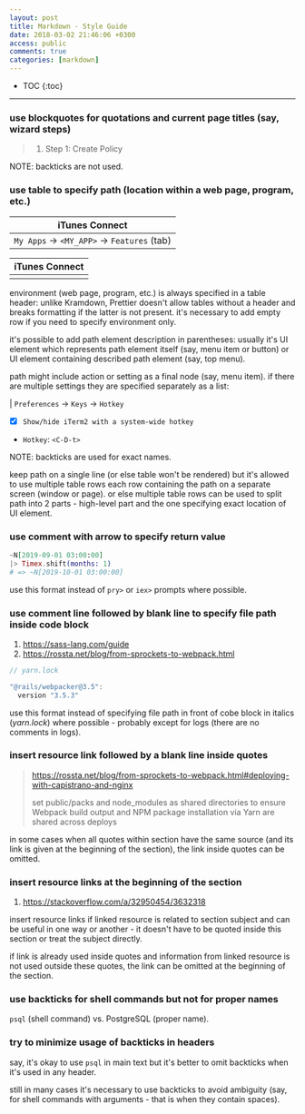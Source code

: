 ```yaml
---
layout: post
title: Markdown - Style Guide
date: 2018-03-02 21:46:06 +0300
access: public
comments: true
categories: [markdown]
---
```


<!-- @format -->

<!-- more -->

<!-- prettier-ignore -->
* TOC
{:toc}
<hr>

### use blockquotes for quotations and current page titles (say, wizard steps)

> 1. Step 1: Create Policy

NOTE: backticks are not used.

### use table to specify path (location within a web page, program, etc.)

| iTunes Connect                            |
| ----------------------------------------- |
| `My Apps` → `<MY_APP>` → `Features` (tab) |

| iTunes Connect |
| -------------- |
|                |

environment (web page, program, etc.) is always specified in a table header:
unlike Kramdown, Prettier doesn't allow tables without a header and breaks
formatting if the latter is not present. it's necessary to add empty row if you
need to specify environment only.

it's possible to add path element description in parentheses: usually it's UI
element which represents path element itself (say, menu item or button) or UI
element containing described path element (say, top menu).

path might include action or setting as a final node (say, menu item). if there
are multiple settings they are specified separately as a list:

| `Preferences` → `Keys` → `Hotkey`

- [x] `Show/hide iTerm2 with a system-wide hotkey`
- `Hotkey`: `<C-D-t>`

NOTE: backticks are used for exact names.

keep path on a single line (or else table won't be rendered) but it's allowed to
use multiple table rows each row containing the path on a separate screen
(window or page). or else multiple table rows can be used to split path into 2
parts - high-level part and the one specifying exact location of UI element.

### use comment with arrow to specify return value

```elixir
~N[2019-09-01 03:00:00]
|> Timex.shift(months: 1)
# => ~N[2019-10-01 03:00:00]
```

use this format instead of `pry>` or `iex>` prompts where possible.

### use comment line followed by blank line to specify file path inside code block

1. <https://sass-lang.com/guide>
2. <https://rossta.net/blog/from-sprockets-to-webpack.html>

```javascript
// yarn.lock

"@rails/webpacker@3.5":
  version "3.5.3"
```

use this format instead of specifying file path in front of cobe block in
italics (_yarn.lock_) where possible - probably except for logs (there are no
comments in logs).

### insert resource link followed by a blank line inside quotes

> <https://rossta.net/blog/from-sprockets-to-webpack.html#deploying-with-capistrano-and-nginx>
>
> set public/packs and node_modules as shared directories to ensure Webpack
> build output and NPM package installation via Yarn are shared across deploys

in some cases when all quotes within section have the same source (and its link
is given at the beginning of the section), the link inside quotes can be
omitted.

### insert resource links at the beginning of the section

1. <https://stackoverflow.com/a/32950454/3632318>

insert resource links if linked resource is related to section subject and can
be useful in one way or another - it doesn't have to be quoted inside this
section or treat the subject directly.

if link is already used inside quotes and information from linked resource is
not used outside these quotes, the link can be omitted at the beginning of the
section.

### use backticks for shell commands but not for proper names

`psql` (shell command) vs. PostgreSQL (proper name).

### try to minimize usage of backticks in headers

say, it's okay to use `psql` in main text but it's better to omit backticks when
it's used in any header.

still in many cases it's necessary to use backticks to avoid ambiguity (say, for
shell commands with arguments - that is when they contain spaces).
